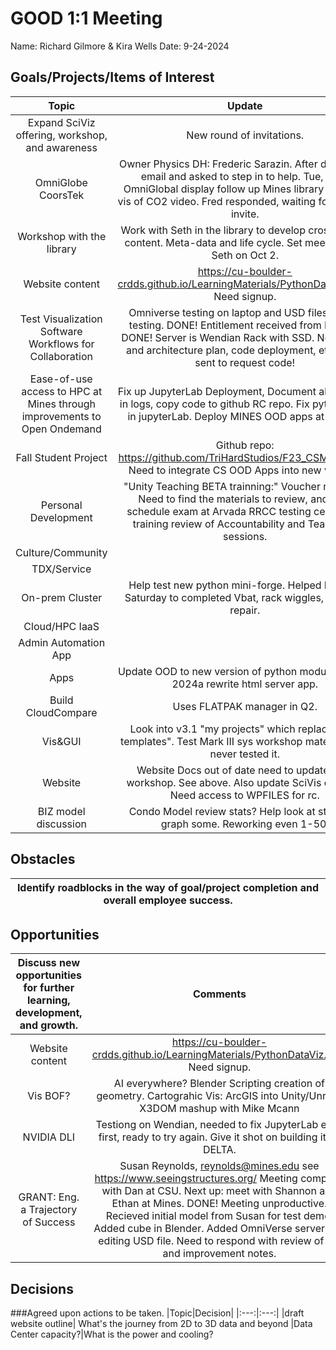 # GOOD 1:1 Meeting 
Name: Richard Gilmore & Kira Wells
Date: 9-24-2024
## Goals/Projects/Items of Interest 
|Topic|Update|
|:---:|:---:|
|Expand SciViz offering, workshop, and awareness| New round of invitations.  
|OmniGlobe CoorsTek| Owner Physics DH: Frederic Sarazin. After discussion email and asked to step in to help. Tue, 8/20 OmniGlobal display follow up Mines library of NASA vis of CO2 video. Fred responded, waiting for meeting invite.
|Workshop with the library| Work with Seth in the library to develop cross-usage content. Meta-data and life cycle. Set meeting with Seth on Oct 2.
|Website content| https://cu-boulder-crdds.github.io/LearningMaterials/PythonDataViz.html Need signup.
|Test Visualization Software Workflows for Collaboration| Omniverse testing on laptop and USD files format testing. DONE! Entitlement received from NVIDIA. DONE! Server is Wendian Rack with SSD. Need code and architecture plan, code deployment, etc. Email sent to request code!
|Ease-of-use access to HPC at Mines through improvements to Open Ondemand| Fix up JupyterLab Deployment, Document all changes in logs, copy code to github RC repo. Fix python envs in jupyterLab. Deploy MINES OOD apps at gibhub.
|Fall Student Project | Github repo: https://github.com/TriHardStudios/F23_CSM_Gilmore. Need to integrate CS OOD Apps into new version.
|Personal Development| "Unity Teaching BETA trainning:" Voucher recieved. Need to find the materials to review, and then schedule exam at Arvada RRCC testing center. HR training review of Accountability and Teamwork sessions.
|Culture/Community|
|TDX/Service|
|On-prem Cluster| Help test new python mini-forge. Helped Mike on Saturday to completed Vbat, rack wiggles, memory repair.
|Cloud/HPC IaaS| 
|Admin Automation App|
|Apps| Update OOD to new version of python module. Matlab 2024a rewrite html server app.
|Build CloudCompare| Uses FLATPAK manager in Q2.
|Vis&GUI| Look into v3.1 "my projects" which replaces "my templates".  Test Mark III sys workshop material, Nick never tested it.
|Website| Website Docs out of date need to update after workshop. See above. Also update SciVis offering. Need access to WPFILES for rc.
|BIZ model discussion| Condo Model review stats? Help look at stats and graph some. Reworking even 1-50.
## Obstacles
|Identify roadblocks in the way of goal/project completion and overall employee success.|
|---|
## Opportunities 
|Discuss new opportunities for further learning, development, and growth.|Comments|
|:---:|:---:|
|Website content| https://cu-boulder-crdds.github.io/LearningMaterials/PythonDataViz.html Need signup.
|Vis BOF?|  AI everywhere? Blender Scripting creation of geometry. Cartograhic Vis: ArcGIS into Unity/Unreal, X3DOM mashup with Mike Mcann 
|NVIDIA DLI| Testiong on Wendian, needed to fix JupyterLab envs first, ready to try again. Give it shot on building it on DELTA.
|GRANT: Eng. a Trajectory of Success| Susan Reynolds, reynolds@mines.edu see https://www.seeingstructures.org/ Meeting complete with Dan at CSU. Next up: meet with Shannon and Ethan at Mines. DONE! Meeting unproductive. Recieved initial model from Susan for test demo. Added cube in Blender. Added OmniVerse server and editing USD file. Need to respond with review of file and improvement notes.
## Decisions
###Agreed upon actions to be taken.
|Topic|Decision|
|:---:|:---:|
|draft website outline| What's the journey from 2D to 3D data and beyond
|Data Center capacity?|What is the power and cooling? 